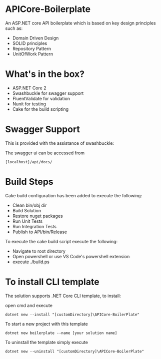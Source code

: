 # APICore-Boilerplate
An ASP.NET core API boilerplate which is based on key design principles such as:

* Domain Driven Design
* SOLID principles
* Repository Pattern
* UnitOfWork Pattern

# What's in the box?

* ASP.NET Core 2  
* Swashbuckle for swagger support
* FluentValidate for validation
* Nunit for testing
* Cake for the build scripting

# Swagger Support
This is provided with the assistance of swashbuckle:

The swagger ui can be accessed from 
```
[localhost]/api/docs/
```

# Build Steps
Cake build configuration has been added to execute the following:

* Clean bin/obj dir 
* Build Solution
* Restore nuget packages
* Run Unit Tests
* Run Integration Tests
* Publish to API/bin/Release

To execute the cake build script execute the following:

* Navigate to root directory
* Open powershell or use VS Code's powershell extension
* execute ./build.ps

# To install CLI template
The solution supports .NET Core CLI template, to install:

open cmd and execute
```
dotnet new --install "[customDirectory]\APICore-BoilerPlate"
```
To start a new project with this template
```
dotnet new boilerplate --name [your solution name]
```

To uninstall the template simply execute 
```
dotnet new --uninstall "[customDirectory]\APICore-BoilerPlate"
```


